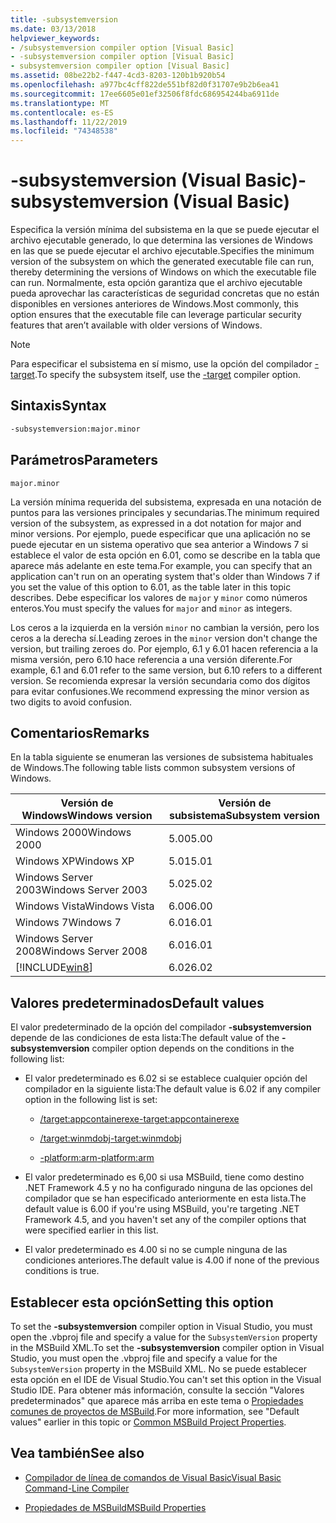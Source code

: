 ```yaml
---
title: -subsystemversion
ms.date: 03/13/2018
helpviewer_keywords:
- /subsystemversion compiler option [Visual Basic]
- -subsystemversion compiler option [Visual Basic]
- subsystemversion compiler option [Visual Basic]
ms.assetid: 08be22b2-f447-4cd3-8203-120b1b920b54
ms.openlocfilehash: a977bc4cff822de551bf82d0f31707e9b2b6ea41
ms.sourcegitcommit: 17ee6605e01ef32506f8fdc686954244ba6911de
ms.translationtype: MT
ms.contentlocale: es-ES
ms.lasthandoff: 11/22/2019
ms.locfileid: "74348538"
---
```

# <a name="-subsystemversion-visual-basic"></a><span data-ttu-id="186fe-102">-subsystemversion (Visual Basic)</span><span class="sxs-lookup"><span data-stu-id="186fe-102">-subsystemversion (Visual Basic)</span></span>

<span data-ttu-id="186fe-103">Especifica la versión mínima del subsistema en la que se puede ejecutar el archivo ejecutable generado, lo que determina las versiones de Windows en las que se puede ejecutar el archivo ejecutable.</span><span class="sxs-lookup"><span data-stu-id="186fe-103">Specifies the minimum version of the subsystem on which the generated executable file can run, thereby determining the versions of Windows on which the executable file can run.</span></span> <span data-ttu-id="186fe-104">Normalmente, esta opción garantiza que el archivo ejecutable pueda aprovechar las características de seguridad concretas que no están disponibles en versiones anteriores de Windows.</span><span class="sxs-lookup"><span data-stu-id="186fe-104">Most commonly, this option ensures that the executable file can leverage particular security features that aren’t available with older versions of Windows.</span></span>

> [!NOTE]
> <span data-ttu-id="186fe-105">Para especificar el subsistema en sí mismo, use la opción del compilador [-target](../../../csharp/language-reference/compiler-options/target-compiler-option.md).</span><span class="sxs-lookup"><span data-stu-id="186fe-105">To specify the subsystem itself, use the [-target](../../../csharp/language-reference/compiler-options/target-compiler-option.md) compiler option.</span></span>

## <a name="syntax"></a><span data-ttu-id="186fe-106">Sintaxis</span><span class="sxs-lookup"><span data-stu-id="186fe-106">Syntax</span></span>

```vb
-subsystemversion:major.minor
```

## <a name="parameters"></a><span data-ttu-id="186fe-107">Parámetros</span><span class="sxs-lookup"><span data-stu-id="186fe-107">Parameters</span></span>

`major.minor`

<span data-ttu-id="186fe-108">La versión mínima requerida del subsistema, expresada en una notación de puntos para las versiones principales y secundarias.</span><span class="sxs-lookup"><span data-stu-id="186fe-108">The minimum required version of the subsystem, as expressed in a dot notation for major and minor versions.</span></span> <span data-ttu-id="186fe-109">Por ejemplo, puede especificar que una aplicación no se puede ejecutar en un sistema operativo que sea anterior a Windows 7 si establece el valor de esta opción en 6.01, como se describe en la tabla que aparece más adelante en este tema.</span><span class="sxs-lookup"><span data-stu-id="186fe-109">For example, you can specify that an application can't run on an operating system that's older than Windows 7 if you set the value of this option to 6.01, as the table later in this topic describes.</span></span> <span data-ttu-id="186fe-110">Debe especificar los valores de `major` y `minor` como números enteros.</span><span class="sxs-lookup"><span data-stu-id="186fe-110">You must specify the values for `major` and `minor` as integers.</span></span>

<span data-ttu-id="186fe-111">Los ceros a la izquierda en la versión `minor` no cambian la versión, pero los ceros a la derecha sí.</span><span class="sxs-lookup"><span data-stu-id="186fe-111">Leading zeroes in the `minor` version don't change the version, but trailing zeroes do.</span></span> <span data-ttu-id="186fe-112">Por ejemplo, 6.1 y 6.01 hacen referencia a la misma versión, pero 6.10 hace referencia a una versión diferente.</span><span class="sxs-lookup"><span data-stu-id="186fe-112">For example, 6.1 and 6.01 refer to the same version, but 6.10 refers to a different version.</span></span> <span data-ttu-id="186fe-113">Se recomienda expresar la versión secundaria como dos dígitos para evitar confusiones.</span><span class="sxs-lookup"><span data-stu-id="186fe-113">We recommend expressing the minor version as two digits to avoid confusion.</span></span>

## <a name="remarks"></a><span data-ttu-id="186fe-114">Comentarios</span><span class="sxs-lookup"><span data-stu-id="186fe-114">Remarks</span></span>

<span data-ttu-id="186fe-115">En la tabla siguiente se enumeran las versiones de subsistema habituales de Windows.</span><span class="sxs-lookup"><span data-stu-id="186fe-115">The following table lists common subsystem versions of Windows.</span></span>

|<span data-ttu-id="186fe-116">Versión de Windows</span><span class="sxs-lookup"><span data-stu-id="186fe-116">Windows version</span></span>|<span data-ttu-id="186fe-117">Versión de subsistema</span><span class="sxs-lookup"><span data-stu-id="186fe-117">Subsystem version</span></span>|
|---------------------|-----------------------|
|<span data-ttu-id="186fe-118">Windows 2000</span><span class="sxs-lookup"><span data-stu-id="186fe-118">Windows 2000</span></span>|<span data-ttu-id="186fe-119">5.00</span><span class="sxs-lookup"><span data-stu-id="186fe-119">5.00</span></span>|
|<span data-ttu-id="186fe-120">Windows XP</span><span class="sxs-lookup"><span data-stu-id="186fe-120">Windows XP</span></span>|<span data-ttu-id="186fe-121">5.01</span><span class="sxs-lookup"><span data-stu-id="186fe-121">5.01</span></span>|
|<span data-ttu-id="186fe-122">Windows Server 2003</span><span class="sxs-lookup"><span data-stu-id="186fe-122">Windows Server 2003</span></span>|<span data-ttu-id="186fe-123">5.02</span><span class="sxs-lookup"><span data-stu-id="186fe-123">5.02</span></span>|
|<span data-ttu-id="186fe-124">Windows Vista</span><span class="sxs-lookup"><span data-stu-id="186fe-124">Windows Vista</span></span>|<span data-ttu-id="186fe-125">6.00</span><span class="sxs-lookup"><span data-stu-id="186fe-125">6.00</span></span>|
|<span data-ttu-id="186fe-126">Windows 7</span><span class="sxs-lookup"><span data-stu-id="186fe-126">Windows 7</span></span>|<span data-ttu-id="186fe-127">6.01</span><span class="sxs-lookup"><span data-stu-id="186fe-127">6.01</span></span>|
|<span data-ttu-id="186fe-128">Windows Server 2008</span><span class="sxs-lookup"><span data-stu-id="186fe-128">Windows Server 2008</span></span>|<span data-ttu-id="186fe-129">6.01</span><span class="sxs-lookup"><span data-stu-id="186fe-129">6.01</span></span>|
|[!INCLUDE[win8](~/includes/win8-md.md)]|<span data-ttu-id="186fe-130">6.02</span><span class="sxs-lookup"><span data-stu-id="186fe-130">6.02</span></span>|

## <a name="default-values"></a><span data-ttu-id="186fe-131">Valores predeterminados</span><span class="sxs-lookup"><span data-stu-id="186fe-131">Default values</span></span>

<span data-ttu-id="186fe-132">El valor predeterminado de la opción del compilador **-subsystemversion** depende de las condiciones de esta lista:</span><span class="sxs-lookup"><span data-stu-id="186fe-132">The default value of the **-subsystemversion** compiler option depends on the conditions in the following list:</span></span>

- <span data-ttu-id="186fe-133">El valor predeterminado es 6.02 si se establece cualquier opción del compilador en la siguiente lista:</span><span class="sxs-lookup"><span data-stu-id="186fe-133">The default value is 6.02 if any compiler option in the following list is set:</span></span>

  - [<span data-ttu-id="186fe-134">/target:appcontainerexe</span><span class="sxs-lookup"><span data-stu-id="186fe-134">-target:appcontainerexe</span></span>](../../../visual-basic/reference/command-line-compiler/target.md)

  - [<span data-ttu-id="186fe-135">/target:winmdobj</span><span class="sxs-lookup"><span data-stu-id="186fe-135">-target:winmdobj</span></span>](../../../visual-basic/reference/command-line-compiler/target.md)

  - [<span data-ttu-id="186fe-136">-platform:arm</span><span class="sxs-lookup"><span data-stu-id="186fe-136">-platform:arm</span></span>](../../../visual-basic/reference/command-line-compiler/platform.md)

- <span data-ttu-id="186fe-137">El valor predeterminado es 6,00 si usa MSBuild, tiene como destino .NET Framework 4.5 y no ha configurado ninguna de las opciones del compilador que se han especificado anteriormente en esta lista.</span><span class="sxs-lookup"><span data-stu-id="186fe-137">The default value is 6.00 if you're using MSBuild, you're targeting .NET Framework 4.5, and you haven't set any of the compiler options that were specified earlier in this list.</span></span>

- <span data-ttu-id="186fe-138">El valor predeterminado es 4.00 si no se cumple ninguna de las condiciones anteriores.</span><span class="sxs-lookup"><span data-stu-id="186fe-138">The default value is 4.00 if none of the previous conditions is true.</span></span>

## <a name="setting-this-option"></a><span data-ttu-id="186fe-139">Establecer esta opción</span><span class="sxs-lookup"><span data-stu-id="186fe-139">Setting this option</span></span>

<span data-ttu-id="186fe-140">To set the **-subsystemversion** compiler option in Visual Studio, you must open the .vbproj file and specify a value for the `SubsystemVersion` property in the MSBuild XML.</span><span class="sxs-lookup"><span data-stu-id="186fe-140">To set the **-subsystemversion** compiler option in Visual Studio, you must open the .vbproj file and specify a value for the `SubsystemVersion` property in the MSBuild XML.</span></span> <span data-ttu-id="186fe-141">No se puede establecer esta opción en el IDE de Visual Studio.</span><span class="sxs-lookup"><span data-stu-id="186fe-141">You can't set this option in the Visual Studio IDE.</span></span> <span data-ttu-id="186fe-142">Para obtener más información, consulte la sección "Valores predeterminados" que aparece más arriba en este tema o [Propiedades comunes de proyectos de MSBuild](/visualstudio/msbuild/common-msbuild-project-properties).</span><span class="sxs-lookup"><span data-stu-id="186fe-142">For more information, see "Default values" earlier in this topic or [Common MSBuild Project Properties](/visualstudio/msbuild/common-msbuild-project-properties).</span></span>

## <a name="see-also"></a><span data-ttu-id="186fe-143">Vea también</span><span class="sxs-lookup"><span data-stu-id="186fe-143">See also</span></span>

- [<span data-ttu-id="186fe-144">Compilador de línea de comandos de Visual Basic</span><span class="sxs-lookup"><span data-stu-id="186fe-144">Visual Basic Command-Line Compiler</span></span>](../../../visual-basic/reference/command-line-compiler/index.md)

- [<span data-ttu-id="186fe-145">Propiedades de MSBuild</span><span class="sxs-lookup"><span data-stu-id="186fe-145">MSBuild Properties</span></span>](/visualstudio/msbuild/msbuild-properties)
